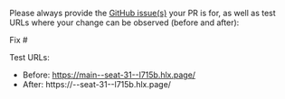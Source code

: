 Please always provide the [GitHub issue(s)](../issues) your PR is for, as well as test URLs where your change can be observed (before and after):

Fix #<gh-issue-id>

Test URLs:
- Before: https://main--seat-31--l715b.hlx.page/
- After: https://<branch>--seat-31--l715b.hlx.page/
